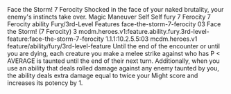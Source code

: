 <ability>
  <name>Face the Storm!</name>
  <cost>7 Ferocity</cost>
  <flavor>Shocked in the face of your naked brutality, your enemy&apos;s instincts take over.</flavor>
  <keywords>
    <keyword>Magic</keyword>
  </keywords>
  <type>Maneuver</type>
  <distance>Self</distance>
  <target>Self</target>
  <metadata>
    <class>fury</class>
    <cost>7 Ferocity</cost>
    <cost_amount>7</cost_amount>
    <cost_resource>Ferocity</cost_resource>
    <feature_type>ability</feature_type>
    <file_dpath>Fury/3rd-Level Features</file_dpath>
    <item_id>face-the-storm-7-ferocity</item_id>
    <item_index>03</item_index>
    <item_name>Face the Storm! (7 Ferocity)</item_name>
    <level>3</level>
    <scc>mcdm.heroes.v1:feature.ability.fury.3rd-level-feature:face-the-storm-7-ferocity</scc>
    <scdc>1.1.1:10.2.5.5:03</scdc>
    <source>mcdm.heroes.v1</source>
    <type>feature/ability/fury/3rd-level-feature</type>
  </metadata>
  <effects>
    <effect type="mundane">Until the end of the encounter or until you are dying, each creature you make a melee strike against who has P &lt; AVERAGE is taunted until the end of their next turn. Additionally, when you use an ability that deals rolled damage against any enemy taunted by you, the ability deals extra damage equal to twice your Might score and increases its potency by 1.</effect>
  </effects>
</ability>
